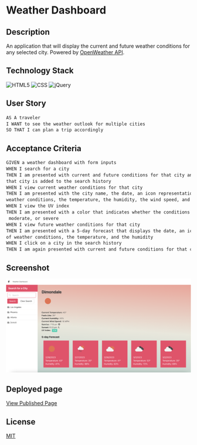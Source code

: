 # Weather Dashboard

## Description

An application that will display the current and future weather conditions for any selected city. Powered by [OpenWeather API](https://openweathermap.org/api).

## Technology Stack

![HTML5](https://img.shields.io/badge/HTML-239120?style=for-the-badge&logo=html5&logoColor=white)
![CSS](https://img.shields.io/badge/CSS-239120?&style=for-the-badge&logo=css3&logoColor=white)
![jQuery](https://img.shields.io/badge/jQuery-0769AD?style=for-the-badge&logo=jquery&logoColor=white)

## User Story

```md
AS A traveler
I WANT to see the weather outlook for multiple cities
SO THAT I can plan a trip accordingly
```

## Acceptance Criteria

```md
GIVEN a weather dashboard with form inputs
WHEN I search for a city
THEN I am presented with current and future conditions for that city and  
that city is added to the search history
WHEN I view current weather conditions for that city
THEN I am presented with the city name, the date, an icon representation of  
weather conditions, the temperature, the humidity, the wind speed, and the UV index
WHEN I view the UV index
THEN I am presented with a color that indicates whether the conditions are favorable, 
 moderate, or severe
WHEN I view future weather conditions for that city
THEN I am presented with a 5-day forecast that displays the date, an icon representation  
of weather conditions, the temperature, and the humidity
WHEN I click on a city in the search history
THEN I am again presented with current and future conditions for that city
```

## Screenshot

![WeatherScreen](./assets/images/finished-product.png)

## Deployed page

[View Published Page](https://erin-m-keller.github.io/keller-weather/)

## License

[MIT](https://choosealicense.com/licenses/mit/)